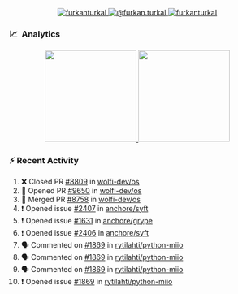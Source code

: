 <p align="center">
  <a href="https://linkedin.com/in/furkanturkal" target="blank">
    <img src="https://img.shields.io/badge/linkedin-%230077B5.svg?&style=for-the-badge&logo=linkedin&logoColor=white" alt="furkanturkal" />
  </a>
  <a href="https://medium.com/@furkan.turkal" target="blank">
    <img src="https://img.shields.io/badge/medium-%2312100E.svg?&style=for-the-badge&logo=medium&logoColor=white" alt="@furkan.turkal" />
  </a>
  <a href="https://twitter.com/furkanturkaI" target="blank">
    <img src="https://img.shields.io/badge/Twitter-1DA1F2?style=for-the-badge&logo=twitter&logoColor=white" alt="furkanturkaI" />
  </a>
</p>

### 📈 &nbsp;Analytics

<p align="center">
  <a href="https://coderstats.net/github/#Dentrax">
    <img height="180em" src="https://github-readme-stats-eight-theta.vercel.app/api?username=Dentrax&show_icons=true&theme=algolia&include_all_commits=true&count_private=true&line_height=26"/>
    <img height="180em" src="https://github-readme-stats-eight-theta.vercel.app/api/top-langs/?username=Dentrax&layout=compact&langs_count=8&theme=algolia&line_height=26"/>
  </a>
</p>

### :zap: Recent Activity

<!--START_SECTION:activity-->
1. ❌ Closed PR [#8809](https://github.com/wolfi-dev/os/pull/8809) in [wolfi-dev/os](https://github.com/wolfi-dev/os)
2. 💪 Opened PR [#9650](https://github.com/wolfi-dev/os/pull/9650) in [wolfi-dev/os](https://github.com/wolfi-dev/os)
3. 🎉 Merged PR [#8758](https://github.com/wolfi-dev/os/pull/8758) in [wolfi-dev/os](https://github.com/wolfi-dev/os)
4. ❗ Opened issue [#2407](https://github.com/anchore/syft/issues/2407) in [anchore/syft](https://github.com/anchore/syft)
5. ❗ Opened issue [#1631](https://github.com/anchore/grype/issues/1631) in [anchore/grype](https://github.com/anchore/grype)
6. ❗ Opened issue [#2406](https://github.com/anchore/syft/issues/2406) in [anchore/syft](https://github.com/anchore/syft)
7. 🗣 Commented on [#1869](https://github.com/rytilahti/python-miio/issues/1869#issuecomment-1845994384) in [rytilahti/python-miio](https://github.com/rytilahti/python-miio)
8. 🗣 Commented on [#1869](https://github.com/rytilahti/python-miio/issues/1869#issuecomment-1839408173) in [rytilahti/python-miio](https://github.com/rytilahti/python-miio)
9. 🗣 Commented on [#1869](https://github.com/rytilahti/python-miio/issues/1869#issuecomment-1839394895) in [rytilahti/python-miio](https://github.com/rytilahti/python-miio)
10. ❗ Opened issue [#1869](https://github.com/rytilahti/python-miio/issues/1869) in [rytilahti/python-miio](https://github.com/rytilahti/python-miio)
<!--END_SECTION:activity-->
